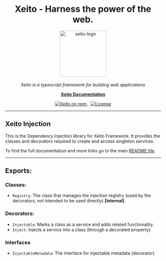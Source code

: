 <h1 align="center">Xeito - Harness the power of the web.</h1>

<p align="center">
  <img src="https://aerotoad.github.io/xeito-docs/images/logo_gradient.svg" alt="xeito-logo" width="150px" height="150px"/>
  <br><br>
  <i>Xeito is a typescript framework for building web applications</i>
  <br>
</p>

<p align="center">
  <a href="https://aerotoad.github.io/xeito-docs/"><strong>Xeito Documentation</strong></a>
  <br>
</p>

<p align="center">
  <a href="https://www.npmjs.com/@xeito/core">
    <img src="https://img.shields.io/npm/v/@xeito/core.svg?logo=npm&logoColor=fff&label=NPM+package&color=f59e0b" alt="Xeito on npm" />
  </a>
  &nbsp;
  <a href="https://github.com/aerotoad/xeito/blob/main/LICENSE">
    <img src="https://img.shields.io/github/license/aerotoad/xeito" alt="License" />
  </a>
</p>

<hr>

## Xeito Injection

This is the Dependency Injection library for Xeito Framework. It provides the classes and decorators required to create and access singleton services.

To find the full documentation and more links go to the main [README file](https://github.com/aerotoad/xeito).

<hr>

## Exports:

### Classes:
- `Registry`: The class that manages the injection registry (used by the decorators, not intended to be used directly) __[Internal]__.

### Decorators:
- `Injectable`: Marks a class as a service and adds related functionality.
- `Inject`: Injects a service into a class (through a decorated property).

### Interfaces
- `InjectableMetadata`: The interface for injectable metadata (decorator).
